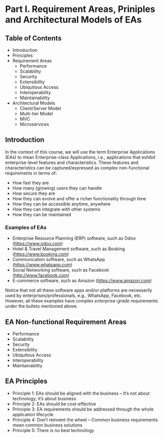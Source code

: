 # Part I. Requirement Areas, Priniples and Architectural Models of EAs
## Table of Contents
- Introduction
- Principles
- Requirement Areas
  - Performance
  - Scalability
  - Security
  - Extensibility
  - Ubiquitous Access
  - Interoperability
  - Maintainability
- Architectural Models
  - Client/Server Model
  - Multi-tier Model
  - MVC
  - Microservices

## Introduction
In the context of this course, we will use the term Enterprise Applications (EAs) to mean Enterprise-class Applications, i.e., applications that exhibit enterprise-level features and characteristics. These features and characteristics can be captured/expressed as complex non-functional requirements in terms of:
- How fast they are
- How many (growing) users they can handle
- How secure they are
- How they can evolve and offer a richer functionality through time
- How they can be accessible anytime, anywhere
- How they can integrate with other systems
- How they can be maintained
### Examples of EAs
- Enterprise Resource Planning (ERP) software, such as Odoo (https://www.odoo.com)
- Hotel & Travel Management software, such as Booking (https://www.booking.com)
- Communication software, such as WhatsApp (https://www.whatsapp.com)
- Social Networking software, such as Facebook (http://www.facebook.com)
- E-commerce software, such as Amazon (https://www.amazon.com)

Notice that not all these software apps and/or platforms are necessarily used by enterprises/professionals, e.g., WhatsApp, Facebook, etc. However, all these examples have complex *enterprise-grade* requirements under the bullets mentioned above.

## EA Non-functional Requirement Areas
- Performance
- Scalability
- Security
- Extensibility
- Ubiquitous Access
- Interoperability
- Maintainability

## EA Principles
- Principle 1: EAs should be aligned with the business – It’s not about technology; it’s about business
- Principle 2: EAs should be cost-effective
- Principle 3: EA requirements should be addressed through the whole application lifecycle
- Principle 4: Don’t reinvent the wheel – Common business requirements mean common business solutions
- Principle 5: There is no best technology
